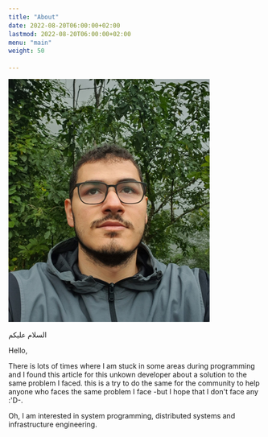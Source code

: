 ```yaml
---
title: "About"
date: 2022-08-20T06:00:00+02:00
lastmod: 2022-08-20T06:00:00+02:00
menu: "main"
weight: 50

---
```

![Ahmed Akef](/img/ahmed_akef.jpg)

السلام عليكم

Hello,

There is lots of times where I am stuck in some areas during programming and I found this article for this unkown developer about a solution to the same problem I faced.
this is a try to do the same for the community to help anyone who faces the same problem I face -but I hope that I don't face any :'D-.

Oh, I am interested in system programming, distributed systems and infrastructure engineering.